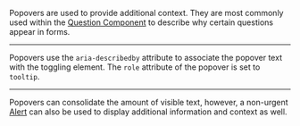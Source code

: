 Popovers are used to provide additional context. They are most commonly used within the [Question Component](question) to describe why certain questions appear in forms.

---

Popovers use the `aria-describedby` attribute to associate the popover text with the toggling element. The `role` attribute of the popover is set to `tooltip`.

---

Popovers can consolidate the amount of visible text, however, a non-urgent [Alert](alert) can also be used to display additional information and context as well.